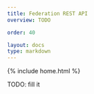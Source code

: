 ```yaml
---
title: Federation REST API
overview: TODO

order: 40

layout: docs
type: markdown
---
```

{% include home.html %}

TODO: fill it

